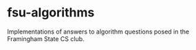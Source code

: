 # fsu-algorithms
Implementations of answers to algorithm questions posed in the Framingham State CS club.
